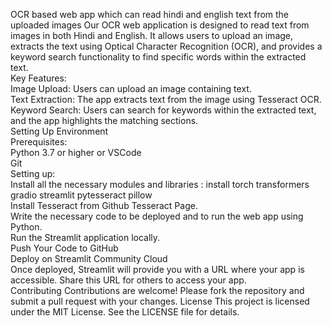 OCR based web app which can read hindi and english text from the uploaded images
Our OCR web application is designed to read text from images in both Hindi and English. It allows users to upload an image, extracts the text using Optical Character Recognition (OCR), and provides a keyword search functionality to find specific words within the extracted text.<BR>
Key Features:<BR>
Image Upload: Users can upload an image containing text.<BR>
Text Extraction: The app extracts text from the image using Tesseract OCR.<BR>
Keyword Search: Users can search for keywords within the extracted text, and the app highlights the matching sections.<BR>
Setting Up Environment <br>
Prerequisites:<br>
Python 3.7 or higher or VSCode<br>
Git<br>
Setting up:<br>
Install all the necessary modules and libraries : install torch transformers gradio streamlit pytesseract pillow<br>
Install Tesseract from Github Tesseract Page.<br>
Write the necessary code to be deployed and to run the web app using Python.<br>
Run the Streamlit application locally.<br>
Push Your Code to GitHub<br>
Deploy on Streamlit Community Cloud<br>
Once deployed, Streamlit will provide you with a URL where your app is accessible. Share this URL for others to access your app.<br>
Contributing
Contributions are welcome! Please fork the repository and submit a pull request with your changes.
License
This project is licensed under the MIT License. See the LICENSE file for details.
